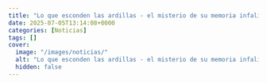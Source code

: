```yaml
---
title: "Lo que esconden las ardillas - el misterio de su memoria infalible y sus secretos de supervivencia"
date: 2025-07-05T13:14:08+0000
categories: [Noticias]
tags: []
cover:
  image: "/images/noticias/"
  alt: "Lo que esconden las ardillas - el misterio de su memoria infalible y sus secretos de supervivencia"
  hidden: false
---
```



